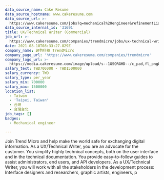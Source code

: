 ```yaml
---
data_source_name: Cake Resume
data_source_hostname: www.cakeresume.com
data_source_url: >-
  https://www.cakeresume.com/jobs?q=mechanical%20engineer&refinementList%5Blang_name%5D%5B0%5D=English&refinementList%5Bsalary_type%5D=per_year&range%5Bsalary_range%5D%5Bmin%5D=1000000&page=3
data_source_internal_id: '31691'
title: UX/Technical Writer (Commercial)
job_url: >-
  https://www.cakeresume.com/companies/trendmicro/jobs/ux-technical-writer-commercial
date: 2021-08-18T08:33:27.829Z
company_name: 趨勢科技 TrendMicro
company_page_url: 'https://www.cakeresume.com/companies/trendmicro'
company_logo_url: >-
  https://media.cakeresume.com/image/upload/s--1GSQRGHD--/c_pad,fl_png8,h_200,w_200/v1536046772/i1wwlco86slotrkxcujd.png
salary_text: TWD700000 - TWD1500000
salary_currency: TWD
salary_type: per_year
salary_min: 700000
salary_max: 1500000
location_list:
  - Taiwan
  - 'Taipei, Taiwan'
  - 台灣
  - 台灣台北
job_tags: []
badges:
  - Mechanical engineer

---
```


Join Trend Micro and help make the world safe for exchanging digital information. As a UX/Technical Writer, you are an advocate for the customer. You simplify highly technical concepts, both on the user interface and in the technical documentation. You provide easy-to-follow guides to assist administrators, end users, and API developers. As a UX/Technical Writer, you will work with all the stakeholders in the development process: Interface designers and researchers, graphic artists, engineers, p